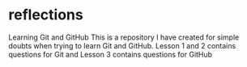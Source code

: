 # reflections
Learning Git and GitHub
This is a repository I have created for simple doubts when trying to learn Git and GitHub.
Lesson 1 and 2 contains questions for Git and Lesson 3 contains questions for GitHub
